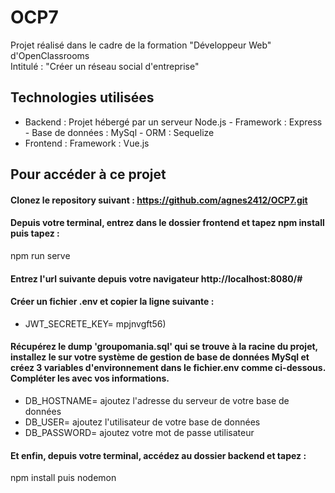 # OCP7
Projet réalisé dans le cadre de la formation "Développeur Web" d'OpenClassrooms  
Intitulé : "Créer un réseau social d'entreprise"  
## Technologies utilisées
* Backend :  Projet hébergé par un serveur Node.js  - Framework : Express  - Base de données : MySql - ORM : Sequelize  
* Frontend : Framework : Vue.js
## Pour accéder à ce projet  
#### Clonez le repository suivant : https://github.com/agnes2412/OCP7.git
#### Depuis votre terminal, entrez dans le dossier frontend et tapez npm install puis tapez :  
npm run serve
#### Entrez l'url suivante depuis votre navigateur http://localhost:8080/#
#### Créer un fichier .env et copier la ligne suivante :  
* JWT_SECRETE_KEY= mpjnvgft56)  
#### Récupérez le dump 'groupomania.sql' qui se trouve à la racine du projet, installez le sur votre système de gestion de base de données MySql et créez 3 variables d'environnement dans le fichier.env comme ci-dessous. Compléter les avec vos informations.  
* DB_HOSTNAME= ajoutez l'adresse du serveur de votre base de données
* DB_USER= ajoutez l'utilisateur de votre base de données
* DB_PASSWORD= ajoutez votre mot de passe utilisateur
#### Et enfin, depuis votre terminal, accédez au dossier backend et tapez :  
npm install puis nodemon 


